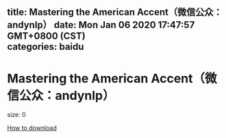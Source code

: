 
title: Mastering the American Accent（微信公众：andynlp）
date: Mon Jan 06 2020 17:47:57 GMT+0800 (CST)    
categories: baidu
---

# Mastering the American Accent（微信公众：andynlp）
size: 0
 
 

[How to download](https://bpcam.bemobtrk.com/go/2ceec3aa-1ca2-46d6-b9ff-aaa5c184517c?jno=2253)